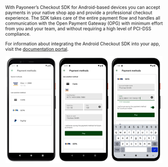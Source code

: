 With Payoneer’s Checkout SDK for Android-based devices you can accept payments in your native shop app and provide a professional
checkout experience. The SDK takes care of the entire payment flow and handles all communication with the Open Payment Gateway (OPG) with
minimum effort from you and your team, and without requiring a high level of PCI-DSS compliance.

For information about integrating the Android Checkout SDK into your app, visit
the [documentation portal](https://checkoutdocs.payoneer.com/docs/checkout-android-sdk).

<img src="docs/payment_methods.png" width="33%"/><img src="docs/card.png" width="33%"/><img src="docs/sepa.png" width="33%"/>